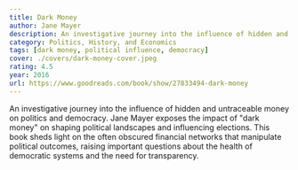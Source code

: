 ```yaml
---
title: Dark Money
author: Jane Mayer
description: An investigative journey into the influence of hidden and untraceable money on politics and democracy.
category: Politics, History, and Economics
tags: [dark money, political influence, democracy]
cover: ./covers/dark-money-cover.jpeg
rating: 4.5
year: 2016
url: https://www.goodreads.com/book/show/27833494-dark-money
---
```


An investigative journey into the influence of hidden and untraceable money on politics and democracy. Jane Mayer exposes the impact of "dark money" on shaping political landscapes and influencing elections. This book sheds light on the often obscured financial networks that manipulate political outcomes, raising important questions about the health of democratic systems and the need for transparency.
